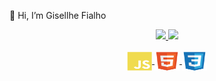 👋 Hi, I’m Gisellhe Fialho

<div align="center">
  <a href="https://github.com/fialhogi">
  <img height="180em" src="https://github-readme-stats.vercel.app/api?username=fialhogi&show_icons=true&theme=dracula&include_all_commits=true&count_private=true"/>
  <img height="180em" src="https://github-readme-stats.vercel.app/api/top-langs/?username=fialhogi&layout=compact&langs_count=7&theme=dracula"/>
</div>

<div align="center"><br>
  <img align="center" alt="Gi-Js" height="30" width="40" src="https://raw.githubusercontent.com/devicons/devicon/master/icons/javascript/javascript-plain.svg">
  <img align="center" alt="Gi-HTML" height="30" width="40" src="https://raw.githubusercontent.com/devicons/devicon/master/icons/html5/html5-original.svg">
  <img align="center" alt="Gi-CSS" height="30" width="40" src="https://raw.githubusercontent.com/devicons/devicon/master/icons/css3/css3-original.svg">
</div>
